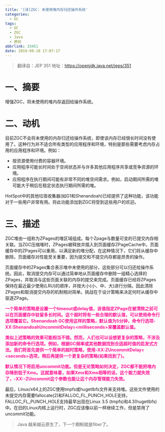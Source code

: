 ```yaml
---
title: '[译]ZGC: 未使用堆内存归还操作系统'
categories:
  - GC
tags:
  - GC
  - ZGC
  - Java
  - 原创
abbrlink: 33451
date: 2019-09-18 17:07:17
---
```


> 翻译自：JEP 351
> 地址：https://openjdk.java.net/jeps/351

<!-- more -->

# 一、摘要
增强ZGC，将未使用的堆内存返回给操作系统。

# 二、动机
目前ZGC不会将未使用的内存归还给操作系统，即使该内存已经很长时间没有使用了。这种行为并不适合所有类型的应用程序和环境，特别是那些需要考虑内存占用的应用程序和环境。例如：
* 按资源使用付费的容器环境。
* 应用程序可能长时间处于空闲状态并与许多其他应用程序共享或竞争资源的环境。
* 应用程序在执行期间可能有非常不同的堆空间需求。例如，启动期间所需的堆可能大于稍后在稳定状态执行期间所需的堆。

HotSpot中的其他垃圾收集器(如G1和Shenandoah)已经提供了这种功能，该功能对于一些用户非常有用。将此功能添加到ZGC将受到这些用户的欢迎。

# 三、描述
ZGC堆由一组称为ZPages的堆区域组成。每个Zpage与数量可变的已提交内存相关联。当ZGC压缩堆时，ZPages被释放并插入到页面缓存ZPageCache中。页面缓存中的ZPages可以重用，以满足新的堆分配，在这种情况下，它们将从缓存中删除。页面缓存对性能至关重要，因为提交和不提交内存都是昂贵的操作。

页面缓存中的ZPages集合表示堆中未使用的部分，这些部分可以归还给操作系统。因此，取消提交内存可以通过简单地从页面缓存中删除一组精心选择的ZPages，并取消与这些页面关联的内存的提交来完成。页面缓存已经将ZPages保持在最近最少使用(LRU)的顺序，并按大小(小、中、大)进行分隔，因此清除ZPages和取消提交内存的机制相对简单。挑战在于设计策略来决定何时从缓存中驱逐ZPage。

<font color=DeepPink>**一个简单的策略是设置一个timeout或delay值，该值指定ZPage在被清除之前可以在页面缓存中驻留多长时间。这个超时将有一些合理的默认值，可以使用命令行选项覆盖它。Shenandoah GC使用这样的策略，默认值为5分钟，命令行选项-XX:ShenandoahUncommitDelay=\<milliseconds\>来覆盖默认值。**</font>

<font color=DeepPink>**类似上述策略的效果可能相当不错。然而，人们也可以设想更复杂的策略，不涉及添加新的命令行选项。例如，根据GC频率或其他数据找到合适超时值的启发式方法。我们将首先提供一个简单的超时策略，使用-XX:ZUncommitDelay=\<seconds\>选项，稍后再提供一个更复杂的策略(如果找到了)。**</font>

<font color=DeepPink>**默认情况下将启用uncommit功能。但是无论策略如何决定，ZGC都不能把堆内存降到低于Xms。这就意味着，如果Xmx和Xms相等的话，这个能力就失效了，-XX:-ZUncommit这个参数也能让这个内存管理能力失效。**</font>

最后，Linux/x64上的ZGC使用tmpfs或hugetlbfs文件来支持堆。这些文件使用的未提交内存需要fallocate(2)和FALLOC_FL_PUNCH_HOLE支持，FALLOC_FL_PUNCH_HOLE支持最早出现在Linux 3.5 (tmpfs)和4.3(hugetlbfs)中。在旧的Linux内核上运行时，ZGC应该像以前一样继续工作，但是禁用了uncommit功能。

> Java 越来越云原生了，下一个期盼就是fiber了。
